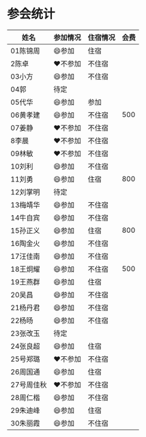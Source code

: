 # 参会统计

姓名|参加情况|住宿情况|会费
---|---|---|---
01陈锦周|:smile:参加|住宿|
2陈卓|:heart:不参加|不住宿|
03小方|:smile:参加|不住宿|
04郭|待定||
05代华|:smile:参加|参加|
06黄孝建|:smile:参加|不住宿|500
07姜静|:heart:不参加|不住宿|
8李晨|:heart:不参加|不住宿|
09林敏|:heart:不参加|不住宿|
10刘利|:smile:参加|不住宿|
11刘勇|:smile:参加|住宿|800
12刘掌明|待定||
13梅靖华|:smile:参加|不住宿|
14牛自宾|:smile:参加|不住宿|
15孙正义|:smile:参加|住宿|800
16陶金火|:smile:参加|不住宿|
17汪佳南|:smile:参加|不住宿|
18王炯耀|:smile:参加|不住宿|500
19王燕群|:smile:参加|住宿|
20吴昌|:smile:参加|不住宿|
21杨丹君|:smile:参加|不住宿|
22杨旸|:smile:参加|不住宿|
23张改玉|待定||
24张良超|:smile:参加|住宿|
25号郑璐|:heart:不参加|不住宿|
26周国通|:smile:参加|住宿|
27号周佳秋|:heart:不参加|不住宿|
28周仁楷|:smile:参加|不住宿|
29朱迪峰|:smile:参加|住宿|
30朱丽霞|:smile:参加|不住宿|
